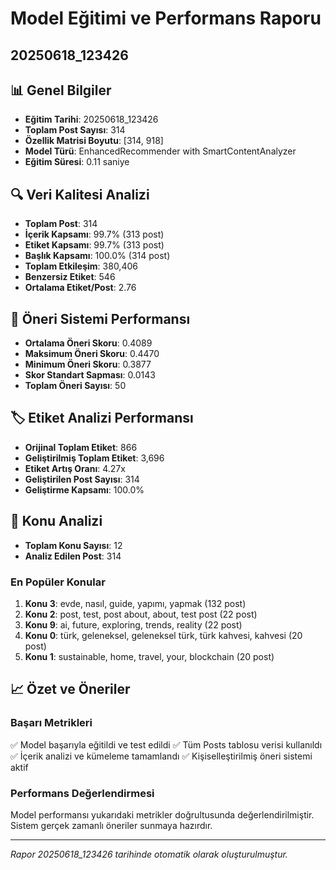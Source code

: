 # Model Eğitimi ve Performans Raporu
## 20250618_123426

## 📊 Genel Bilgiler
- **Eğitim Tarihi**: 20250618_123426
- **Toplam Post Sayısı**: 314
- **Özellik Matrisi Boyutu**: [314, 918]
- **Model Türü**: EnhancedRecommender with SmartContentAnalyzer
- **Eğitim Süresi**: 0.11 saniye

## 🔍 Veri Kalitesi Analizi

- **Toplam Post**: 314
- **İçerik Kapsamı**: 99.7% (313 post)
- **Etiket Kapsamı**: 99.7% (313 post)
- **Başlık Kapsamı**: 100.0% (314 post)
- **Toplam Etkileşim**: 380,406
- **Benzersiz Etiket**: 546
- **Ortalama Etiket/Post**: 2.76

## 🎯 Öneri Sistemi Performansı
- **Ortalama Öneri Skoru**: 0.4089
- **Maksimum Öneri Skoru**: 0.4470
- **Minimum Öneri Skoru**: 0.3877
- **Skor Standart Sapması**: 0.0143
- **Toplam Öneri Sayısı**: 50

## 🏷️ Etiket Analizi Performansı
- **Orijinal Toplam Etiket**: 866
- **Geliştirilmiş Toplam Etiket**: 3,696
- **Etiket Artış Oranı**: 4.27x
- **Geliştirilen Post Sayısı**: 314
- **Geliştirme Kapsamı**: 100.0%

## 🎯 Konu Analizi
- **Toplam Konu Sayısı**: 12
- **Analiz Edilen Post**: 314

### En Popüler Konular
1. **Konu 3**: evde, nasıl, guide, yapımı, yapmak (132 post)
2. **Konu 2**: post, test, post about, about, test post (22 post)
3. **Konu 9**: ai, future, exploring, trends, reality (22 post)
4. **Konu 0**: türk, geleneksel, geleneksel türk, türk kahvesi, kahvesi (20 post)
5. **Konu 1**: sustainable, home, travel, your, blockchain (20 post)

## 📈 Özet ve Öneriler

### Başarı Metrikleri
✅ Model başarıyla eğitildi ve test edildi
✅ Tüm Posts tablosu verisi kullanıldı
✅ İçerik analizi ve kümeleme tamamlandı
✅ Kişiselleştirilmiş öneri sistemi aktif

### Performans Değerlendirmesi
Model performansı yukarıdaki metrikler doğrultusunda değerlendirilmiştir. 
Sistem gerçek zamanlı öneriler sunmaya hazırdır.

---
*Rapor 20250618_123426 tarihinde otomatik olarak oluşturulmuştur.*
